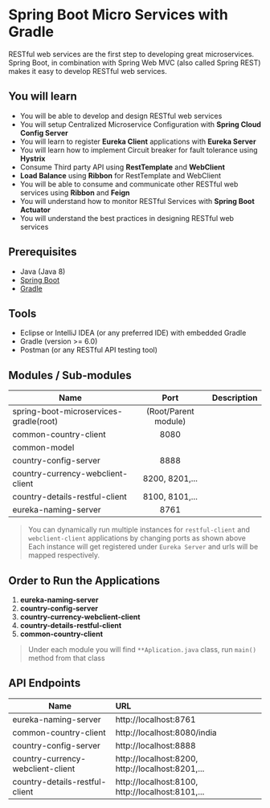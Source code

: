 # Spring Boot Micro Services with Gradle

RESTful web services are the first step to developing great microservices. Spring Boot, in combination with Spring Web MVC (also called Spring REST) makes it easy to develop RESTful web services.


## You will learn
- You will be able to develop and design RESTful web services
- You will setup Centralized Microservice Configuration with **Spring Cloud Config Server**
- You will learn to register **Eureka Client** applications with **Eureka Server**
- You will learn how to implement Circuit breaker for fault tolerance using **Hystrix** 
- Consume Third party API using **RestTemplate** and **WebClient**
- **Load Balance** using **Ribbon** for RestTemplate and WebClient
- You will be able to consume and communicate other RESTful web services using **Ribbon** and **Feign**
- You will understand how to monitor RESTful Services with **Spring Boot Actuator**
- You will understand the best practices in designing RESTful web services


## Prerequisites 
- Java (Java 8)
- [Spring Boot](https://spring.io/projects/spring-boot)
- [Gradle](https://docs.gradle.org/current/userguide/userguide.html)

## Tools
- Eclipse or IntelliJ IDEA (or any preferred IDE) with embedded Gradle
- Gradle (version >= 6.0)
- Postman (or any RESTful API testing tool)


## Modules / Sub-modules
| Name                                        | Port                 | Description  |
| ------------------------------------------- |:-------------:       | ---------:|
| spring-boot-microservices-gradle(root)      | (Root/Parent module) |    |
| common-country-client                       | 8080                 |    |
| common-model                                |                      |    |
| country-config-server                       | 8888                 |    |
| country-currency-webclient-client           | 8200, 8201,...       |    |
| country-details-restful-client              | 8100, 8101,...       |    |
| eureka-naming-server                        | 8761                 |    |
> You can dynamically run multiple instances for ``restful-client`` and ``webclient-client`` applications by changing ports as shown above  
> Each instance will get registered under ``Eureka Server`` and urls will be mapped respectively.


## Order to Run the Applications
1. **eureka-naming-server**
2. **country-config-server**
3. **country-currency-webclient-client**
4. **country-details-restful-client**
5. **common-country-client**
> Under each module you will find ``**Aplication.java`` class, run ``main()`` method from that class


## API Endpoints
| Name                                        | URL                                             | 
| ------------------------------------------- |:---------------------------------------------  | 
| eureka-naming-server                        | http://localhost:8761                           | 
| common-country-client                       | http://localhost:8080/india                     | 
| country-config-server                       | http://localhost:8888                           | 
| country-currency-webclient-client           | http://localhost:8200, http://localhost:8201,...| 
| country-details-restful-client              | http://localhost:8100, http://localhost:8101,...| 
